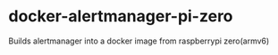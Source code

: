 # docker-alertmanager-pi-zero
Builds alertmanager into a docker image from raspberrypi zero(armv6)

